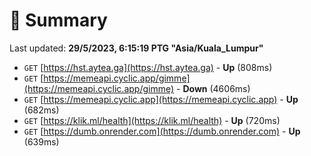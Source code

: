 # 📖 Summary
Last updated: **29/5/2023, 6:15:19 PTG "Asia/Kuala_Lumpur"**

- `GET` [https://hst.aytea.ga](https://hst.aytea.ga) - **Up** (808ms)
- `GET` [https://memeapi.cyclic.app/gimme](https://memeapi.cyclic.app/gimme) - **Down** (4606ms)
- `GET` [https://memeapi.cyclic.app](https://memeapi.cyclic.app) - **Up** (682ms)
- `GET` [https://klik.ml/health](https://klik.ml/health) - **Up** (720ms)
- `GET` [https://dumb.onrender.com](https://dumb.onrender.com) - **Up** (639ms)

